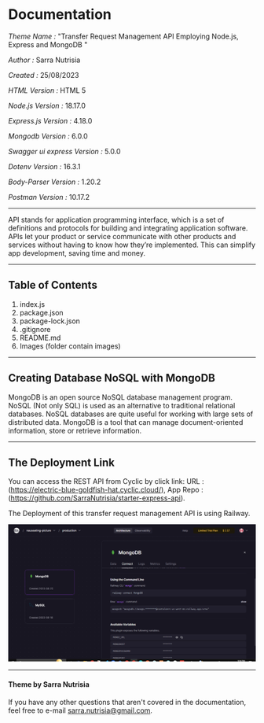 # Documentation
*Theme Name :* "Transfer Request Management API Employing Node.js, Express and MongoDB "

*Author :* Sarra Nutrisia

*Created :* 25/08/2023 

*HTML Version :* HTML 5

*Node.js Version :* 18.17.0

*Express.js Version :* 4.18.0

*Mongodb Version :* 6.0.0

*Swagger ui express Version :* 5.0.0

*Dotenv Version :* 16.3.1

*Body-Parser Version :* 1.20.2

*Postman Version :* 10.17.2

***
API stands for application programming interface, which is a set of definitions and protocols for building and integrating application software. APIs let your product or service communicate with other products and services without having to know how they’re implemented. This can simplify app development, saving time and money. 
***

## Table of Contents
1. index.js
2. package.json
3. package-lock.json
4. .gitignore
5. README.md
6. Images (folder contain images)
   
   
***
## Creating Database NoSQL with MongoDB

MongoDB is an open source NoSQL database management program. NoSQL (Not only SQL) is used as an alternative to traditional relational databases. NoSQL databases are quite useful for working with large sets of distributed data. MongoDB is a tool that can manage document-oriented information, store or retrieve information.


***





## The Deployment Link

You can access the REST API from Cyclic by click link: URL : (https://electric-blue-goldfish-hat.cyclic.cloud/), App Repo : (https://github.com/SarraNutrisia/starter-express-api).

The Deployment of this transfer request management API is using Railway. 

![ConnectingNoSQL](Images/Connect_MongoDB_with_Railway.png)

***

#### Theme by Sarra Nutrisia
If you have any other questions that aren't covered in the documentation, feel free to e-mail <sarra.nutrisia@gmail.com>.
